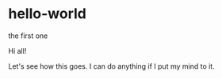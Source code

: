 # hello-world
the first one

Hi all! 

Let's see how this goes. I can do anything if I put my mind to it.
